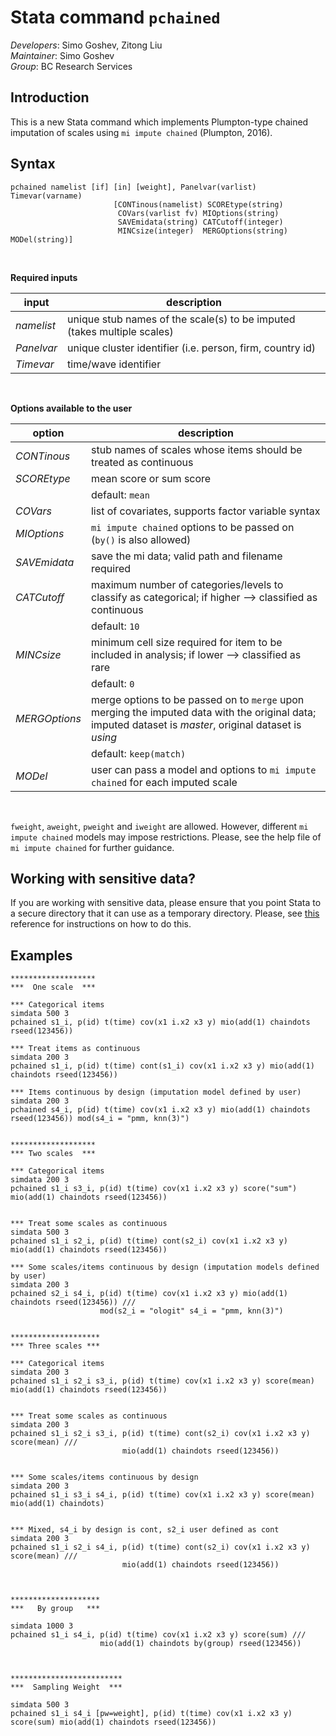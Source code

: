 Stata command `pchained`
===

*Developers*: Simo Goshev, Zitong Liu   
*Maintainer*: Simo Goshev  
*Group*: BC Research Services


Introduction
---

This is a new Stata command which implements Plumpton-type 
chained imputation of scales using `mi impute chained` (Plumpton, 2016).


Syntax
---

```
pchained namelist [if] [in] [weight], Panelvar(varlist) Timevar(varname)
					   [CONTinous(namelist) SCOREtype(string)
					    COVars(varlist fv) MIOptions(string) 
					    SAVEmidata(string) CATCutoff(integer)
					    MINCsize(integer)  MERGOptions(string) MODel(string)]
```
<br>

**Required inputs**


| input       | description            |
|-------------|------------------------|
| *namelist*  | unique stub names of the scale(s) to be imputed (takes multiple scales) |
| *Panelvar*  | unique cluster identifier (i.e. person, firm, country id) |
| *Timevar*   | time/wave identifier |

<br>

**Options available to the user**


| option         | description            |
|----------------|------------------------|
| *CONTinous*    | stub names of scales whose items should be treated as continuous |
| *SCOREtype*    | mean score or sum score |
|                | default: `mean`
| *COVars*       | list of covariates, supports factor variable syntax  |
| *MIOptions*    | `mi impute chained` options to be passed on (`by()` is also allowed) |
| *SAVEmidata*   | save the mi data; valid path and filename required |
| *CATCutoff*    | maximum number of categories/levels to classify as categorical; if higher --> classified as continuous |
|                | default: `10` |
| *MINCsize*     | minimum cell size required for item to be included in analysis; if lower --> classified as rare |
|                | default: `0` |
| *MERGOptions*  | merge options to be passed on to `merge` upon merging the imputed data with the original data; imputed dataset is *master*, original dataset is *using* |
|                | default: `keep(match)` |
| *MODel*        | user can pass a model and options to `mi impute chained` for each imputed scale |

<br>

`fweight`, `aweight`, `pweight` and `iweight` are allowed. However, different `mi impute chained` models may 
impose restrictions. Please, see the help file of `mi impute chained` for further guidance.


Working with sensitive data?
---

If you are working with sensitive data, please ensure that you point Stata to a secure
directory that it can use as a temporary directory. Please, see [this](https://www.stata.com/support/faqs/data-management/statatmp-environment-variable/) reference for 
instructions on how to do this.


Examples
---

```
*******************
***  One scale  ***

*** Categorical items
simdata 500 3
pchained s1_i, p(id) t(time) cov(x1 i.x2 x3 y) mio(add(1) chaindots rseed(123456))

*** Treat items as continuous
simdata 200 3
pchained s1_i, p(id) t(time) cont(s1_i) cov(x1 i.x2 x3 y) mio(add(1) chaindots rseed(123456))

*** Items continuous by design (imputation model defined by user)
simdata 200 3
pchained s4_i, p(id) t(time) cov(x1 i.x2 x3 y) mio(add(1) chaindots rseed(123456)) mod(s4_i = "pmm, knn(3)")


*******************
*** Two scales  ***

*** Categorical items
simdata 200 3
pchained s1_i s3_i, p(id) t(time) cov(x1 i.x2 x3 y) score("sum") mio(add(1) chaindots rseed(123456))


*** Treat some scales as continuous
simdata 500 3
pchained s1_i s2_i, p(id) t(time) cont(s2_i) cov(x1 i.x2 x3 y) mio(add(1) chaindots rseed(123456))

*** Some scales/items continuous by design (imputation models defined by user)
simdata 200 3
pchained s2_i s4_i, p(id) t(time) cov(x1 i.x2 x3 y) mio(add(1) chaindots rseed(123456)) /// 
                    mod(s2_i = "ologit" s4_i = "pmm, knn(3)")


********************
*** Three scales ***

*** Categorical items
simdata 200 3
pchained s1_i s2_i s3_i, p(id) t(time) cov(x1 i.x2 x3 y) score(mean) mio(add(1) chaindots rseed(123456))


*** Treat some scales as continuous
simdata 200 3
pchained s1_i s2_i s3_i, p(id) t(time) cont(s2_i) cov(x1 i.x2 x3 y) score(mean) /// 
                         mio(add(1) chaindots rseed(123456))


*** Some scales/items continuous by design
simdata 200 3
pchained s1_i s3_i s4_i, p(id) t(time) cov(x1 i.x2 x3 y) score(mean) mio(add(1) chaindots)


*** Mixed, s4_i by design is cont, s2_i user defined as cont
simdata 200 3
pchained s1_i s2_i s4_i, p(id) t(time) cont(s2_i) cov(x1 i.x2 x3 y) score(mean) ///
                         mio(add(1) chaindots rseed(123456))



********************
***   By group   ***

simdata 1000 3
pchained s1_i s4_i, p(id) t(time) cov(x1 i.x2 x3 y) score(sum) ///
                    mio(add(1) chaindots by(group) rseed(123456))

					
					
*************************
***  Sampling Weight  ***

simdata 500 3
pchained s1_i s4_i [pw=weight], p(id) t(time) cov(x1 i.x2 x3 y) score(sum) mio(add(1) chaindots rseed(123456))

```









